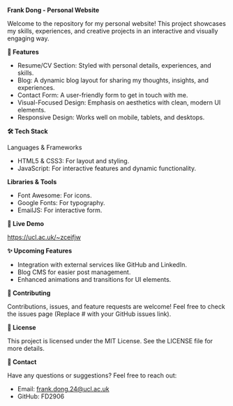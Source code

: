 **Frank Dong - Personal Website**

Welcome to the repository for my personal website! This project showcases my skills, experiences, and creative projects in an interactive and visually engaging way.

**🌟 Features**

- Resume/CV Section: Styled with personal details, experiences, and skills.
- Blog: A dynamic blog layout for sharing my thoughts, insights, and experiences.
- Contact Form: A user-friendly form to get in touch with me.
- Visual-Focused Design: Emphasis on aesthetics with clean, modern UI elements.
- Responsive Design: Works well on mobile, tablets, and desktops.

**🛠️ Tech Stack**

Languages & Frameworks

- HTML5 & CSS3: For layout and styling.
- JavaScript: For interactive features and dynamic functionality.

**Libraries & Tools**

- Font Awesome: For icons.
- Google Fonts: For typography.
- EmailJS: For interactive form.

**🚀 Live Demo**

https://ucl.ac.uk/~zceifjw

**✨ Upcoming Features**

- Integration with external services like GitHub and LinkedIn.
- Blog CMS for easier post management.
- Enhanced animations and transitions for UI elements.

**🤝 Contributing**

Contributions, issues, and feature requests are welcome! Feel free to check the issues page (Replace # with your GitHub issues link).

**📄 License**

This project is licensed under the MIT License. See the LICENSE file for more details.

**📧 Contact**

Have any questions or suggestions? Feel free to reach out:

- Email: frank.dong.24@ucl.ac.uk
- GitHub: FD2906
